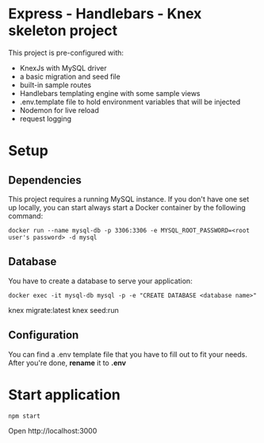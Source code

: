 # Express - Handlebars - Knex skeleton project
This project is pre-configured with:
  - KnexJs with MySQL driver
  - a basic migration and seed file
  - built-in sample routes
  - Handlebars templating engine with some sample views
  - .env.template file to hold environment variables that will be injected
  - Nodemon for live reload
  - request logging

# Setup
## Dependencies
This project requires a running MySQL instance. If you don't have one set up locally, you can start always start a Docker container by the following command:

`docker run --name mysql-db -p 3306:3306 -e MYSQL_ROOT_PASSWORD=<root user's password> -d mysql`

## Database
You have to create a database to serve your application:

`docker exec -it mysql-db mysql -p -e "CREATE DATABASE <database name>"`

knex migrate:latest 
knex seed:run

## Configuration
You can find a .env template file that you have to fill out to fit your needs.
After you're done, **rename** it to **.env**

# Start application
`npm start`

Open http://localhost:3000
